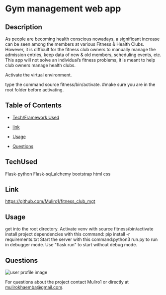 
# Gym management web app

## Description
As people are becoming health conscious nowadays, a significant increase can be seen among the members at various Fitness & Health Clubs. However, it is difficult for the fitness club owners to manually manage the admission entries, keep data of new & old members, scheduling events, etc. 
This app will not solve an individual’s fitness problems, it is meant to help club owners manage health clubs.

Activate the virtual environment.

type the command source fitness/bin/activate.  #make sure you are in the root folder before activating.


## Table of Contents

* [Tech/Framework Used](#TechUsed)

* [link](#Link)

* [Usage](#usage) 

* [Questions](#Questions)


## TechUsed
Flask-python Flask-sql_alchemy bootstrap html css

## Link
https://github.com/Muliro1/fitness_club_mgt

## Usage
get into the root directory.
Activate venv with source fitness/bin/activate
install project dependencies with this command: pip install -r requirements.txt
Start the server with this command:python3 run.py to run in debugger mode. Use "flask run" to start
without debug mode.

## Questions
![user profile image](https://avatars.githubusercontent.com/u/22881664?v=4)

For questions about the project contact Muliro1 or directly at mulirokhaemba@gmail.com.



